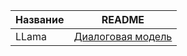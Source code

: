 

| Название | README |
| ------ | ------ |
| LLama| [Диалоговая модель](https://github.com/ggerganov/llama.cpp) |


